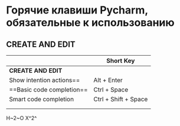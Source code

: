 # Горячие клавиши Pycharm, обязательные к использованию

## CREATE AND EDIT



|                           | Short Key            |
|---------------------------|----------------------|
| **CREATE AND EDIT**       ||  
| Show intention actions==  | Alt + Enter          |
| ==Basic code completion== | Ctrl + Space         |
| Smart code completion     | Ctrl + Shift + Space |
|                           |                      |
|                           |                      |

H~2~O X^2^